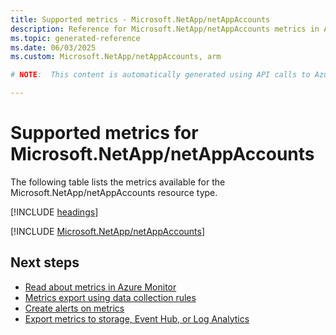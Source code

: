 ```yaml
---
title: Supported metrics - Microsoft.NetApp/netAppAccounts
description: Reference for Microsoft.NetApp/netAppAccounts metrics in Azure Monitor.
ms.topic: generated-reference
ms.date: 06/03/2025
ms.custom: Microsoft.NetApp/netAppAccounts, arm

# NOTE:  This content is automatically generated using API calls to Azure. Any edits made on these files will be overwritten in the next run of the script. 

---
```


  
# Supported metrics for Microsoft.NetApp/netAppAccounts
  
The following table lists the metrics available for the Microsoft.NetApp/netAppAccounts resource type.  
  
  
[!INCLUDE [headings](~/reusable-content/ce-skilling/azure/includes/azure-monitor/reference/metrics/metrics-headings.md)]  
  
 

[!INCLUDE [Microsoft.NetApp/netAppAccounts](~/reusable-content/ce-skilling/azure/includes/azure-monitor/reference/metrics/microsoft-netapp-netappaccounts-metrics-include.md)]  



## Next steps

- [Read about metrics in Azure Monitor](/azure/azure-monitor/data-platform)
- [Metrics export using data collection rules](/azure/azure-monitor/essentials/data-collection-metrics)
- [Create alerts on metrics](/azure/azure-monitor/alerts/alerts-overview)
- [Export metrics to storage, Event Hub, or Log Analytics](/azure/azure-monitor/essentials/platform-logs-overview)

